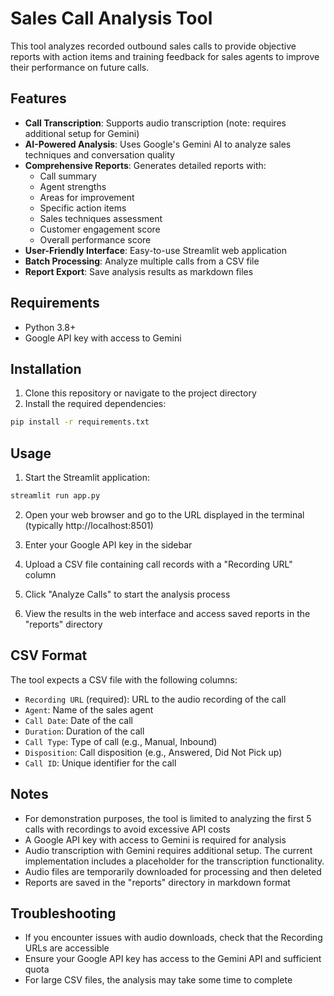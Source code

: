 # Sales Call Analysis Tool

This tool analyzes recorded outbound sales calls to provide objective reports with action items and training feedback for sales agents to improve their performance on future calls.

## Features

- **Call Transcription**: Supports audio transcription (note: requires additional setup for Gemini)
- **AI-Powered Analysis**: Uses Google's Gemini AI to analyze sales techniques and conversation quality
- **Comprehensive Reports**: Generates detailed reports with:
  - Call summary
  - Agent strengths
  - Areas for improvement
  - Specific action items
  - Sales techniques assessment
  - Customer engagement score
  - Overall performance score
- **User-Friendly Interface**: Easy-to-use Streamlit web application
- **Batch Processing**: Analyze multiple calls from a CSV file
- **Report Export**: Save analysis results as markdown files

## Requirements

- Python 3.8+
- Google API key with access to Gemini

## Installation

1. Clone this repository or navigate to the project directory
2. Install the required dependencies:

```bash
pip install -r requirements.txt
```

## Usage

1. Start the Streamlit application:

```bash
streamlit run app.py
```

2. Open your web browser and go to the URL displayed in the terminal (typically http://localhost:8501)

3. Enter your Google API key in the sidebar

4. Upload a CSV file containing call records with a "Recording URL" column

5. Click "Analyze Calls" to start the analysis process

6. View the results in the web interface and access saved reports in the "reports" directory

## CSV Format

The tool expects a CSV file with the following columns:
- `Recording URL` (required): URL to the audio recording of the call
- `Agent`: Name of the sales agent
- `Call Date`: Date of the call
- `Duration`: Duration of the call
- `Call Type`: Type of call (e.g., Manual, Inbound)
- `Disposition`: Call disposition (e.g., Answered, Did Not Pick up)
- `Call ID`: Unique identifier for the call

## Notes

- For demonstration purposes, the tool is limited to analyzing the first 5 calls with recordings to avoid excessive API costs
- A Google API key with access to Gemini is required for analysis
- Audio transcription with Gemini requires additional setup. The current implementation includes a placeholder for the transcription functionality.
- Audio files are temporarily downloaded for processing and then deleted
- Reports are saved in the "reports" directory in markdown format

## Troubleshooting

- If you encounter issues with audio downloads, check that the Recording URLs are accessible
- Ensure your Google API key has access to the Gemini API and sufficient quota
- For large CSV files, the analysis may take some time to complete
